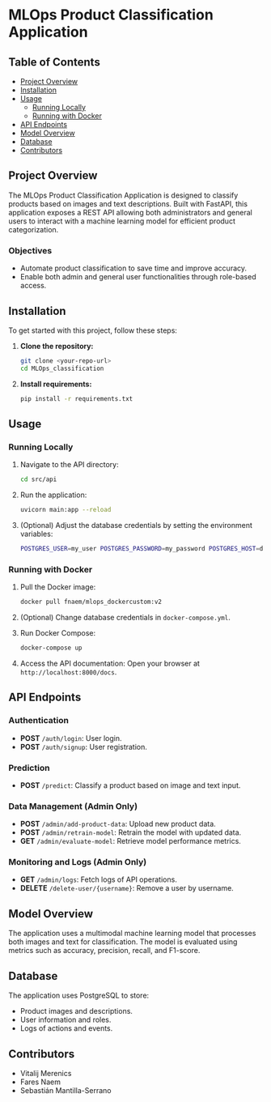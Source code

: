 # MLOps Product Classification Application

## Table of Contents
- [Project Overview](#project-overview)
- [Installation](#installation)
- [Usage](#usage)
  - [Running Locally](#running-locally)
  - [Running with Docker](#running-with-docker)
- [API Endpoints](#api-endpoints)
- [Model Overview](#model-overview)
- [Database](#database)
- [Contributors](#contributors)

## Project Overview
The MLOps Product Classification Application is designed to classify products based on images and text descriptions. Built with FastAPI, this application exposes a REST API allowing both administrators and general users to interact with a machine learning model for efficient product categorization.

### Objectives
- Automate product classification to save time and improve accuracy.
- Enable both admin and general user functionalities through role-based access.

## Installation
To get started with this project, follow these steps:

1. **Clone the repository:**
   ```bash
   git clone <your-repo-url>
   cd MLOps_classification
   ```

2. **Install requirements:**
   ```bash
   pip install -r requirements.txt
   ```

## Usage

### Running Locally
1. Navigate to the API directory:
   ```bash
   cd src/api
   ```

2. Run the application:
   ```bash
   uvicorn main:app --reload
   ```

3. (Optional) Adjust the database credentials by setting the environment variables:
   ```bash
   POSTGRES_USER=my_user POSTGRES_PASSWORD=my_password POSTGRES_HOST=db POSTGRES_PORT=5432 POSTGRES_DB=mydb uvicorn main:app --reload
   ```

### Running with Docker
1. Pull the Docker image:
   ```bash
   docker pull fnaem/mlops_dockercustom:v2
   ```

2. (Optional) Change database credentials in `docker-compose.yml`.

3. Run Docker Compose:
   ```bash
   docker-compose up
   ```

4. Access the API documentation: Open your browser at `http://localhost:8000/docs`.

## API Endpoints

### Authentication
- **POST** `/auth/login`: User login.
- **POST** `/auth/signup`: User registration.

### Prediction
- **POST** `/predict`: Classify a product based on image and text input.

### Data Management (Admin Only)
- **POST** `/admin/add-product-data`: Upload new product data.
- **POST** `/admin/retrain-model`: Retrain the model with updated data.
- **GET** `/admin/evaluate-model`: Retrieve model performance metrics.

### Monitoring and Logs (Admin Only)
- **GET** `/admin/logs`: Fetch logs of API operations.
- **DELETE** `/delete-user/{username}`: Remove a user by username.

## Model Overview
The application uses a multimodal machine learning model that processes both images and text for classification. The model is evaluated using metrics such as accuracy, precision, recall, and F1-score.

## Database
The application uses PostgreSQL to store:
- Product images and descriptions.
- User information and roles.
- Logs of actions and events.

## Contributors
- Vitalij Merenics
- Fares Naem
- Sebastián Mantilla-Serrano
